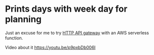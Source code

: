 # Prints days with week day for planning

Just an excuse for me to try [HTTP API
gateway](https://aws.amazon.com/api-gateway/pricing/#HTTP_APIs) with an AWS
serverless function.

Video about it https://youtu.be/p9pxbDb006I
